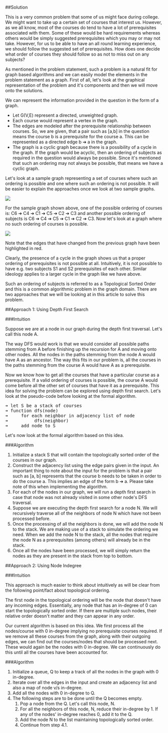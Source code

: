 ##Solution

This is a very common problem that some of us might face during college. We might want to take up a certain set of
courses that interest us. However, as we all know, most of the courses do tend to have a lot of prerequisites associated
with them. Some of these would be hard requirements whereas others would be simply suggested prerequisites which you may
or may not take. However, for us to be able to have an all round learning experience, we should follow the suggested set
of prerequisites. How does one decide what order of courses they should follow so as not to miss out on any subjects?

As mentioned in the problem statement, such a problem is a natural fit for graph based algorithms and we can easily model
the elements in the problem statement as a graph. First of all, let's look at the graphical representation of the problem
and it's components and then we will move onto the solutions.

We can represent the information provided in the question in the form of a graph.

* Let G(V,E) represent a directed, unweighted graph.
* Each course would represent a vertex in the graph.
* The edges are modeled after the prerequisite relationship between courses. So, we are given, that a pair such as [a,b]
  in the question means the course b is a prerequisite for the course a. This can be represented as a directed edge b ➔ a
  in the graph.
* The graph is a cyclic graph because there is a possibility of a cycle in the graph. If the graph would be acyclic,
  then an ordering of subjects as required in the question would always be possible. Since it's mentioned that such an
  ordering may not always be possible, that means we have a cyclic graph.

Let's look at a sample graph representing a set of courses where such an ordering is possible and one where such an
ordering is not possible. It will be easier to explain the approaches once we look at two sample graphs.

![](https://leetcode.com/problems/course-schedule-ii/Figures/210_Course_Schedule_2/Fig-1.png)

For the sample graph shown above, one of the possible ordering of courses is: C6 ➔ C4 ➔ C1 ➔ C5 ➔ C2 ➔ C3 and another
possible ordering of subjects is C6 ➔ C4 ➔ C5 ➔ C1 ➔ C2 ➔ C3. Now let's look at a graph where no such ordering of courses
is possible.

![](https://leetcode.com/problems/course-schedule-ii/Figures/210_Course_Schedule_2/Fig-2.png)

Note that the edges that have changed from the previous graph have been highlighted in red.

Clearly, the presence of a cycle in the graph shows us that a proper ordering of prerequisites is not possible at all.
Intuitively, it is not possible to have e.g. two subjects S1 and S2 prerequisites of each other. Similar ideology applies
to a larger cycle in the graph like we have above.

Such an ordering of subjects is referred to as a Topological Sorted Order and this is a common algorithmic problem in
the graph domain. There are two approaches that we will be looking at in this article to solve this problem.

##Approach 1: Using Depth First Search

###Intuition

Suppose we are at a node in our graph during the depth first traversal. Let's call this node A.

The way DFS would work is that we would consider all possible paths stemming from A before finishing up the recursion
for A and moving onto other nodes. All the nodes in the paths stemming from the node A would have A as an ancestor.
The way this fits in our problem is, all the courses in the paths stemming from the course A would have A as a prerequisite.

Now we know how to get all the courses that have a particular course as a prerequisite. If a valid ordering of courses
is possible, the course A would come before all the other set of courses that have it as a prerequisite. This idea for
solving the problem can be explored using depth first search. Let's look at the pseudo-code before looking at the formal
algorithm.

<pre>
➔ let S be a stack of courses
➔ function dfs(node)
➔     for each neighbor in adjacency list of node
➔          dfs(neighbor)
➔     add node to S
</pre>

Let's now look at the formal algorithm based on this idea.

###Algorithm

1. Initialize a stack S that will contain the topologically sorted order of the courses in our graph.
2. Construct the adjacency list using the edge pairs given in the input. An important thing to note about the input for
   the problem is that a pair such as [a, b] represents that the course b needs to be taken in order to do the course a.
   This implies an edge of the form b ➔ a. Please take note of this when implementing the algorithm.
3. For each of the nodes in our graph, we will run a depth first search in case that node was not already visited in
   some other node's DFS traversal.
4. Suppose we are executing the depth first search for a node N. We will recursively traverse all of the neighbors of
   node N which have not been processed before.
5. Once the processing of all the neighbors is done, we will add the node N to the stack. We are making use of a stack
   to simulate the ordering we need. When we add the node N to the stack, all the nodes that require the node N as
   a prerequisites (among others) will already be in the stack.
6. Once all the nodes have been processed, we will simply return the nodes as they are present in the stack from top to
   bottom.

##Approach 2: Using Node Indegree

###Intuition

This approach is much easier to think about intuitively as will be clear from the following point/fact about topological
ordering.

The first node in the topological ordering will be the node that doesn't have any incoming edges. Essentially, any node
that has an in-degree of 0 can start the topologically sorted order. If there are multiple such nodes, their relative
order doesn't matter and they can appear in any order.

Our current algorithm is based on this idea. We first process all the nodes/course with 0 in-degree implying no
prerequisite courses required. If we remove all these courses from the graph, along with their outgoing edges, we can
find out the courses/nodes that should be processed next. These would again be the nodes with 0 in-degree. We can
continuously do this until all the courses have been accounted for.

###Algorithm

1. Initialize a queue, Q to keep a track of all the nodes in the graph with 0 in-degree.
2. Iterate over all the edges in the input and create an adjacency list and also a map of node v/s in-degree.
3. Add all the nodes with 0 in-degree to Q.
4. The following steps are to be done until the Q becomes empty.
   1. Pop a node from the Q. Let's call this node, N.
   2. For all the neighbors of this node, N, reduce their in-degree by 1. If any of the nodes' in-degree reaches 0,
      add it to the Q.
   3. Add the node N to the list maintaining topologically sorted order.
   4. Continue from step 4.1.